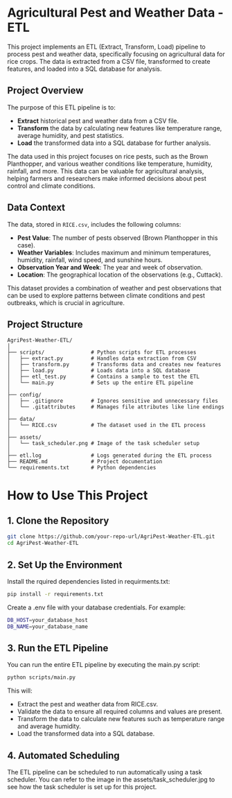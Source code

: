 # Agricultural Pest and Weather Data - ETL

This project implements an ETL (Extract, Transform, Load) pipeline to process pest and weather data, specifically focusing on agricultural data for rice crops. The data is extracted from a CSV file, transformed to create features, and loaded into a SQL database for analysis.

## Project Overview

The purpose of this ETL pipeline is to:
- **Extract** historical pest and weather data from a CSV file.
- **Transform** the data by calculating new features like temperature range, average humidity, and pest statistics.
- **Load** the transformed data into a SQL database for further analysis.

The data used in this project focuses on rice pests, such as the Brown Planthopper, and various weather conditions like temperature, humidity, rainfall, and more. This data can be valuable for agricultural analysis, helping farmers and researchers make informed decisions about pest control and climate conditions.

## Data Context

The data, stored in `RICE.csv`, includes the following columns:
- **Pest Value**: The number of pests observed (Brown Planthopper in this case).
- **Weather Variables**: Includes maximum and minimum temperatures, humidity, rainfall, wind speed, and sunshine hours.
- **Observation Year and Week**: The year and week of observation.
- **Location**: The geographical location of the observations (e.g., Cuttack).

This dataset provides a combination of weather and pest observations that can be used to explore patterns between climate conditions and pest outbreaks, which is crucial in agriculture.

## Project Structure

```plaintext
AgriPest-Weather-ETL/
│
├── scripts/               # Python scripts for ETL processes
│   ├── extract.py         # Handles data extraction from CSV
│   ├── transform.py       # Transforms data and creates new features
│   ├── load.py            # Loads data into a SQL database
│   ├── etl_test.py        # Contains a sample to test the ETL
│   └── main.py            # Sets up the entire ETL pipeline
│
├── config/
│   ├── .gitignore         # Ignores sensitive and unnecessary files
│   └── .gitattributes     # Manages file attributes like line endings
│
├── data/
│   └── RICE.csv           # The dataset used in the ETL process
│
├── assets/
│   └── task_scheduler.png # Image of the task scheduler setup
│
├── etl.log                # Logs generated during the ETL process
├── README.md              # Project documentation
└── requirements.txt       # Python dependencies
```
# How to Use This Project
## 1. Clone the Repository
```bash
git clone https://github.com/your-repo-url/AgriPest-Weather-ETL.git
cd AgriPest-Weather-ETL 
```
## 2. Set Up the Environment
Install the rquired dependencies listed in requirments.txt:
```bash 
pip install -r requirements.txt
```

Create a .env file with your database credentials. For example:
```bash
DB_HOST=your_database_host
DB_NAME=your_database_name
```
## 3. Run the ETL Pipeline
You can run the entire ETL pipeline by executing the main.py script:
```bash
python scripts/main.py
```
This will:

- Extract the pest and weather data from RICE.csv.
- Validate the data to ensure all required columns and values are present.
- Transform the data to calculate new features such as temperature range and average humidity.
- Load the transformed data into a SQL database.

## 4. Automated Scheduling
The ETL pipeline can be scheduled to run automatically using a task scheduler. You can refer to the image in the assets/task_scheduler.jpg to see how the task scheduler is set up for this project.